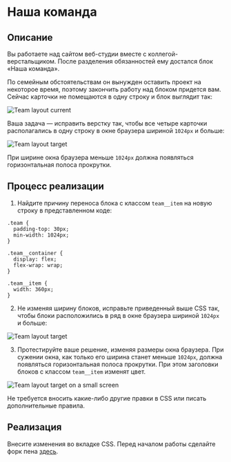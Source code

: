 # Наша команда

## Описание

Вы работаете над сайтом веб-студии вместе с коллегой-верстальщиком. После разделения обязанностей ему достался блок «Наша команда». 

По семейным обстоятельствам он вынужден оставить проект на некоторое время, поэтому закончить работу над блоком придется вам. 
Сейчас карточки не помещаются в одну строку и блок выглядит так:
 
![Team layout current](../../sources/media-queries-team-current.jpg)

Ваша задача — исправить верстку так, чтобы все четыре карточки располагались в одну строку в окне браузера шириной `1024px` и больше:

![Team layout target](../../sources/media-queries-team-target.jpg)

При ширине окна браузера меньше `1024px` должна появляться горизонтальная полоса прокрутки.

## Процесс реализации

1. Найдите причину переноса блока с классом `team__item` на новую строку в представленном коде:
 
```
.team {
  padding-top: 30px;
  min-width: 1024px;  
}

.team__container {
  display: flex;
  flex-wrap: wrap;
}

.team__item {
  width: 360px;
}
```

2. Не изменяя ширину блоков, исправьте приведенный выше CSS так, чтобы блоки расположились в ряд в окне браузера шириной `1024px` и больше:

![Team layout target](../../sources/media-queries-team-target.jpg)

3. Протестируйте ваше решение, изменяя размеры окна браузера. При сужении окна, как только его ширина станет меньше `1024px`, должна появляться горизонтальная полоса прокрутки. 
При этом заголовки блоков с классом `team__item` изменят цвет.

![Team layout target on a small screen](../../sources/media-queries-team-target-small.jpg)

Не требуется вносить какие-либо другие правки в CSS или писать дополнительные правила.

## Реализация

Внесите изменения во вкладке CSS. Перед началом работы сделайте форк пена [здесь](https://codepen.io/Netology/pen/eemOEa?editors=0100#0).
